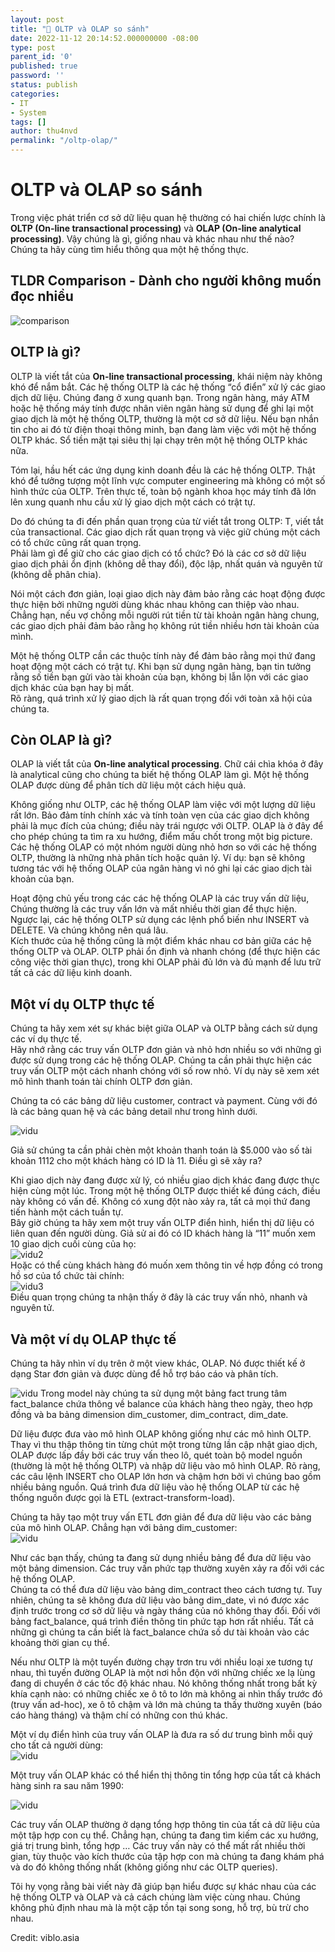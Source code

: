 ```yaml
---   
layout: post   
title: "🎰 OLTP và OLAP so sánh"   
date: 2022-11-12 20:14:52.000000000 -08:00   
type: post   
parent_id: '0'   
published: true   
password: ''   
status: publish   
categories:   
- IT
- System   
tags: []   
author: thu4nvd   
permalink: "/oltp-olap/"   
---   
```

# OLTP và OLAP so sánh

Trong việc phát triển cơ sở dữ liệu quan hệ thường có hai chiến lược chính là **OLTP (On-line transactional processing)** và **OLAP (On-line analytical processing)**. Vậy chúng là gì, giống nhau và khác nhau như thế nào?  
Chúng ta hãy cùng tìm hiểu thông qua một hệ thống thực.   

## TLDR Comparison - Dành cho người không muốn đọc nhiều   
![comparison](https://images.viblo.asia/5aa022c4-1d6e-4abf-9179-ec5118184811.png)

## OLTP là gì?   
OLTP là viết tắt của **On-line transactional processing**, khái niệm này không khó để nắm bắt. Các hệ thống OLTP là các hệ thống “cổ điển” xử lý các giao dịch dữ liệu. Chúng đang ở xung quanh bạn. Trong ngân hàng, máy ATM hoặc hệ thống máy tính được nhân viên ngân hàng sử dụng để ghi lại một giao dịch là một hệ thống OLTP, thường là một cơ sở dữ liệu. Nếu bạn nhắn tin cho ai đó từ điện thoại thông minh, bạn đang làm việc với một hệ thống OLTP khác. Sổ tiền mặt tại siêu thị lại chạy trên một hệ thống OLTP khác nữa.   

Tóm lại, hầu hết các ứng dụng kinh doanh đều là các hệ thống OLTP. Thật khó để tưởng tượng một lĩnh vực computer engineering mà không có một số hình thức của OLTP. Trên thực tế, toàn bộ ngành khoa học máy tính đã lớn lên xung quanh nhu cầu xử lý giao dịch một cách có trật tự.   

Do đó chúng ta đi đến phần quan trọng của từ viết tắt trong OLTP: T, viết tắt của transactional. Các giao dịch rất quan trọng và việc giữ chúng một cách có tổ chức cũng rất quan trọng.   
Phải làm gì để giữ cho các giao dịch có tổ chức? Đó là các cơ sở dữ liệu giao dịch phải ổn định (không dễ thay đổi), độc lập, nhất quán và nguyên tử (không dễ phân chia).   

Nói một cách đơn giản, loại giao dịch này đảm bảo rằng các hoạt động được thực hiện bởi những người dùng khác nhau không can thiệp vào nhau. Chẳng hạn, nếu vợ chồng mỗi người rút tiền từ tài khoản ngân hàng chung, các giao dịch phải đảm bảo rằng họ không rút tiền nhiều hơn tài khoản của mình.   

Một hệ thống OLTP cần các thuộc tính này để đảm bảo rằng mọi thứ đang hoạt động một cách có trật tự. Khi bạn sử dụng ngân hàng, bạn tin tưởng rằng số tiền bạn gửi vào tài khoản của bạn, không bị lẫn lộn với các giao dịch khác của bạn hay bị mất.   
Rõ ràng, quá trình xử lý giao dịch là rất quan trọng đối với toàn xã hội của chúng ta.   

## Còn OLAP là gì?   
OLAP là viết tắt của **On-line analytical processing**. Chữ cái chìa khóa ở đây là analytical cũng cho chúng ta biết hệ thống OLAP làm gì. Một hệ thống OLAP được dùng để phân tích dữ liệu một cách hiệu quả.   

Không giống như OLTP, các hệ thống OLAP làm việc với một lượng dữ liệu rất lớn. Bảo đảm tính chính xác và tính toàn vẹn của các giao dịch không phải là mục đích của chúng; điều này trái ngược với OLTP. OLAP là ở đây để cho phép chúng ta tìm ra xu hướng, điểm mấu chốt trong một big picture. Các hệ thống OLAP có một nhóm người dùng nhỏ hơn so với các hệ thống OLTP, thường là những nhà phân tích hoặc quản lý. Ví dụ: bạn sẽ không tương tác với hệ thống OLAP của ngân hàng vì nó ghi lại các giao dịch tài khoản của bạn.   

Hoạt động chủ yếu trong các các hệ thống OLAP là các truy vấn dữ liệu, Chúng thường là các truy vấn lớn và mất nhiều thời gian để thực hiện. Ngược lại, các hệ thống OLTP sử dụng các lệnh phổ biến như INSERT và DELETE. Và chúng không nên quá lâu.   
Kích thước của hệ thống cũng là một điểm khác nhau cơ bản giữa các hệ thống OLTP và OLAP. OLTP phải ổn định và nhanh chóng (để thực hiện các công việc thời gian thực), trong khi OLAP phải đủ lớn và đủ mạnh để lưu trữ tất cả các dữ liệu kinh doanh.   

## Một ví dụ OLTP thực tế   
Chúng ta hãy xem xét sự khác biệt giữa OLAP và OLTP bằng cách sử dụng các ví dụ thực tế.   
Hãy nhớ rằng các truy vấn OLTP đơn giản và nhỏ hơn nhiều so với những gì được sử dụng trong các hệ thống OLAP. Chúng ta cần phải thực hiện các truy vấn OLTP một cách nhanh chóng với số row nhỏ. Ví dụ này sẽ xem xét mô hình thanh toán tài chính OLTP đơn giản.   

Chúng ta có các bảng dữ liệu customer, contract và payment. Cùng với đó là các bảng quan hệ và các bảng detail như trong hình dưới.   

![vidu](https://images.viblo.asia/36311ec6-7037-4432-b8b0-720483047837.jpg)

 Giả sử chúng ta cần phải chèn một khoản thanh toán là $5.000 vào số tài khoản 1112 cho một khách hàng có ID là 11. Điều gì sẽ xảy ra?   

Khi giao dịch này đang được xử lý, có nhiều giao dịch khác đang được thực hiện cùng một lúc. Trong một hệ thống OLTP được thiết kế đúng cách, điều này không có vấn đề. Không có xung đột nào xảy ra, tất cả mọi thứ đang tiến hành một cách tuần tự.   
Bây giờ chúng ta hãy xem một truy vấn OLTP điển hình, hiển thị dữ liệu có liên quan đến người dùng. Giả sử ai đó có ID khách hàng là “11” muốn xem 10 giao dịch cuối cùng của họ:  
![vidu2](https://images.viblo.asia/40c5919d-cd69-4fd6-a858-6c81011d0012.jpg)   
Hoặc có thể cùng khách hàng đó muốn xem thông tin về hợp đồng có trong hồ sơ của tổ chức tài chính:   
![vidu3](https://images.viblo.asia/da8ad98d-7a53-4bee-84ac-eedd4b12bea8.jpg)  
Điều quan trọng chúng ta nhận thấy ở đây là các truy vấn nhỏ, nhanh và nguyên tử.   

## Và một ví dụ OLAP thực tế   

Chúng ta hãy nhìn ví dụ trên ở một view khác, OLAP. Nó được thiết kế ở dạng Star đơn giản và được dùng để hỗ trợ báo cáo và phân tích.   

![vidu](https://images.viblo.asia/7cdf415a-91e8-49ab-950d-c0528524c10b.jpg)
Trong model này chúng ta sử dụng một bảng fact trung tâm fact_balance chứa thông về balance của khách hàng theo ngày, theo hợp đồng và ba bảng dimension dim_customer, dim_contract, dim_date.   

Dữ liệu được đưa vào mô hình OLAP không giống như các mô hình OLTP. Thay vì thu thập thông tin từng chút một trong từng lần cập nhật giao dịch, OLAP được lấp đầy bởi các truy vấn theo lô, quét toàn bộ model nguồn (thường là một hệ thống OLTP) và nhập dữ liệu vào mô hình OLAP. Rõ ràng, các câu lệnh INSERT cho OLAP lớn hơn và chậm hơn bởi vì chúng bao gồm nhiều bảng nguồn. Quá trình đưa dữ liệu vào hệ thống OLAP từ các hệ thống nguồn được gọi là ETL (extract-transform-load).   

Chúng ta hãy tạo một truy vấn ETL đơn giản để đưa dữ liệu vào các bảng của mô hình OLAP. Chẳng hạn với bảng dim_customer:   
![vidu](https://images.viblo.asia/d2c3e7fa-23ee-48c0-8dfd-4fd680831832.jpg)  

Như các bạn thấy, chúng ta đang sử dụng nhiều bảng để đưa dữ liệu vào một bảng dimension. Các truy vấn phức tạp thường xuyên xảy ra đối với các hệ thống OLAP.   
Chúng ta có thể đưa dữ liệu vào bảng dim_contract theo cách tương tự. Tuy nhiên, chúng ta sẽ không đưa dữ liệu vào bảng dim_date, vì nó được xác định trước trong cơ sở dữ liệu và ngày tháng của nó không thay đổi. Đối với bảng fact_balance, quá trình điền thông tin phức tạp hơn rất nhiều. Tất cả những gì chúng ta cần biết là fact_balance chứa số dư tài khoản vào các khoảng thời gian cụ thể.   

Nếu như OLTP là một tuyến đường chạy trơn tru với nhiều loại xe tương tự nhau, thì tuyến đường OLAP là một nơi hỗn độn với những chiếc xe lạ lùng đang di chuyển ở các tốc độ khác nhau. Nó không thống nhất trong bất kỳ khía cạnh nào: có những chiếc xe ô tô to lớn mà không ai nhìn thấy trước đó (truy vấn ad-hoc), xe ô tô chậm và lớn mà chúng ta thấy thường xuyên (báo cáo hàng tháng) và thậm chí có những con thú khác.   

Một ví dụ điển hình của truy vấn OLAP là đưa ra số dư trung bình mỗi quý cho tất cả người dùng:     
![vidu](https://images.viblo.asia/08aa0bbb-2655-48b2-8c97-ef154ec4a36c.jpg)  

Một truy vấn OLAP khác có thể hiển thị thông tin tổng hợp của tất cả khách hàng sinh ra sau năm 1990:   

![vidu](https://images.viblo.asia/d00b3e1d-93da-43fa-8094-d8be98bd6895.jpg)   

Các truy vấn OLAP thường ở dạng tổng hợp thông tin của tất cả dữ liệu của một tập hợp con cụ thể. Chẳng hạn, chúng ta đang tìm kiếm các xu hướng, giá trị trung bình, tổng hợp … Các truy vấn này có thể mất rất nhiều thời gian, tùy thuộc vào kích thước của tập hợp con mà chúng ta đang khám phá và do đó không thống nhất (không giống như các OLTP queries).   

Tôi hy vọng rằng bài viết này đã giúp bạn hiểu được sự khác nhau của các hệ thống OLTP và OLAP và cả cách chúng làm việc cùng nhau. Chúng không phủ định nhau mà là một cặp tồn tại song song, hỗ trợ, bù trừ cho nhau.   

Credit: viblo.asia   